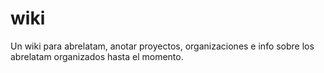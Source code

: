 wiki
====

Un wiki para abrelatam, anotar proyectos, organizaciones e info sobre los abrelatam organizados hasta el momento.
